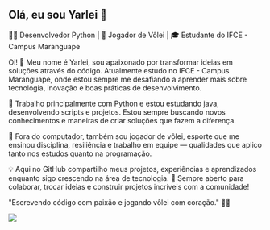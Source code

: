 ## Olá, eu sou Yarlei 👋

👨‍💻 Desenvolvedor Python | 🏐 Jogador de Vôlei | 🎓 Estudante do IFCE - Campus Maranguape

Oi! 👋 Meu nome é Yarlei, sou apaixonado por transformar ideias em soluções através do código.
Atualmente estudo no IFCE - Campus Maranguape, onde estou sempre me desafiando a aprender mais sobre tecnologia, inovação e boas práticas de desenvolvimento.

🚀 Trabalho principalmente com Python e estou estudando java, desenvolvendo scripts e projetos. Estou sempre buscando novos conhecimentos e maneiras de criar soluções que fazem a diferença.

🏐 Fora do computador, também sou jogador de vôlei, esporte que me ensinou disciplina, resiliência e trabalho em equipe — qualidades que aplico tanto nos estudos quanto na programação.

💡 Aqui no GitHub compartilho meus projetos, experiências e aprendizados enquanto sigo crescendo na área de tecnologia.
🤝 Sempre aberto para colaborar, trocar ideias e construir projetos incríveis com a comunidade!

"Escrevendo código com paixão e jogando vôlei com coração." 🐍🏐






<img src="https://cdn.jsdelivr.net/gh/devicons/devicon@latest/icons/python/python-original.svg" />


          
          
          

